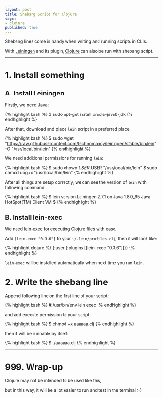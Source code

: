 ```yaml
---
layout: post
title: Shebang Script for Clojure
tags:
- clojure
published: true
---
```


Shebang lines come in handy when writing and running scripts in CLIs.

With [Leiningen](http://leiningen.org/) and its plugin, [Clojure](http://clojure.org/) can also be run with shebang script.

----

# 1. Install something

## A. Install Leiningen

Firstly, we need Java:

{% highlight bash %}
$ sudo apt-get install oracle-java8-jdk
{% endhighlight %}

After that, download and place `lein` script in a preferred place:

{% highlight bash %}
$ sudo wget "https://raw.githubusercontent.com/technomancy/leiningen/stable/bin/lein" -O "/usr/local/bin/lein"
{% endhighlight %}

We need additional permissions for running `lein`:

{% highlight bash %}
$ sudo chown $USER.$USER "/usr/local/bin/lein"
$ sudo chmod uog+x "/usr/local/bin/lein"
{% endhighlight %}

After all things are setup correctly, we can see the version of `lein` with following command:

{% highlight bash %}
$ lein version
Leiningen 2.7.1 on Java 1.8.0_65 Java HotSpot(TM) Client VM
$
{% endhighlight %}

## B. Install lein-exec

We need [lein-exec](https://github.com/kumarshantanu/lein-exec) for executing Clojure files with ease.

Add `[lein-exec "0.3.6"]` to your `~/.lein/profiles.clj`, then it will look like:

{% highlight clojure %}
{:user {:plugins [[lein-exec "0.3.6"]]}}
{% endhighlight %}

`lein-exec` will be installed automatically when next time you run `lein`.

# 2. Write the shebang line

Append following line on the first line of your script:

{% highlight bash %}
#!/usr/bin/env lein exec
{% endhighlight %}

and add execute permission to your script:

{% highlight bash %}
$ chmod +x aaaaaa.clj
{% endhighlight %}

then it will be runnable by itself:

{% highlight bash %}
$ ./aaaaaa.clj
{% endhighlight %}

----

# 999. Wrap-up

Clojure may not be intended to be used like this,

but in this way, it will be a lot easier to run and test in the terminal :-)

